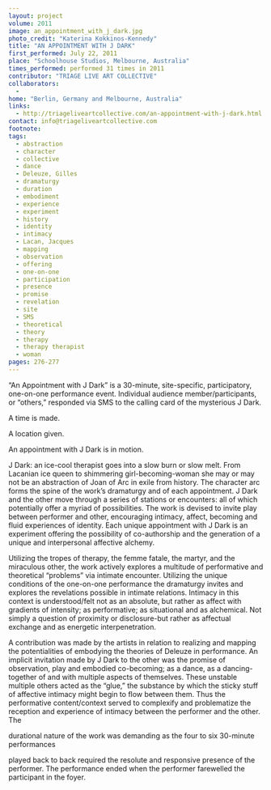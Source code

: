 ```yaml
---
layout: project
volume: 2011
image: an_appointment_with_j_dark.jpg
photo_credit: "Katerina Kokkinos-Kennedy"
title: "AN APPOINTMENT WITH J DARK"
first_performed: July 22, 2011
place: "Schoolhouse Studios, Melbourne, Australia"
times_performed: performed 31 times in 2011
contributor: "TRIAGE LIVE ART COLLECTIVE"
collaborators: 
  - 
home: "Berlin, Germany and Melbourne, Australia"
links: 
  - http://triageliveartcollective.com/an-appointment-with-j-dark.html
contact: info@triageliveartcollective.com
footnote: 
tags: 
  - abstraction
  - character
  - collective
  - dance
  - Deleuze, Gilles
  - dramaturgy
  - duration
  - embodiment
  - experience
  - experiment
  - history
  - identity
  - intimacy
  - Lacan, Jacques
  - mapping
  - observation
  - offering
  - one-on-one
  - participation
  - presence
  - promise
  - revelation
  - site
  - SMS
  - theoretical
  - theory
  - therapy
  - therapy therapist
  - woman
pages: 276-277
---
```


“An Appointment with J Dark” is a 30-minute, site-specific, participatory, one-on-one performance event. Individual audience member/participants, or “others,” responded via SMS to the calling card of the mysterious J Dark. 

A time is made. 

A location given. 

An appointment with J Dark is in motion. 

J Dark: an ice-cool therapist goes into a slow burn or slow melt. From Lacanian ice queen to shimmering girl-becoming-woman she may or may not be an abstraction of Joan of Arc in exile from history. The character arc forms the spine of the work’s dramaturgy and of each appointment. J Dark and the other move through a series of stations or encounters: all of which potentially offer a myriad of possibilities. The work is devised to invite play between performer and other, encouraging intimacy, affect, becoming and fluid experiences of identity. Each unique appointment with J Dark is an experiment offering the possibility of co-authorship and the generation of a unique and interpersonal affective alchemy. 

Utilizing the tropes of therapy, the femme fatale, the martyr, and the miraculous other, the work actively explores a multitude of performative and theoretical “problems” via intimate encounter. Utilizing the unique conditions of the one-on-one performance the dramaturgy invites and explores the revelations possible in intimate relations. Intimacy in this context is understood/felt not as an absolute, but rather as affect with gradients of intensity; as performative; as situational and as alchemical. Not simply a question of proximity or disclosure-but rather as affectual exchange and as energetic interpenetration.

A contribution was made by the artists in relation to realizing and mapping the potentialities of embodying the theories of Deleuze in performance. An implicit invitation made by J Dark to the other was the promise of observation, play and embodied co-becoming; as a dance, as a dancing-together of and with multiple aspects of themselves. These unstable multiple others acted as the “glue,” the substance by which the sticky stuff of affective intimacy might begin to flow between them. Thus the performative content/context served to complexify and problematize the reception and experience of intimacy between the performer and the other. The 

durational nature of the work was demanding as the four to six 30-minute performances 

played back to back required the resolute and responsive presence of the performer. The performance ended when the performer farewelled the participant in the foyer.
